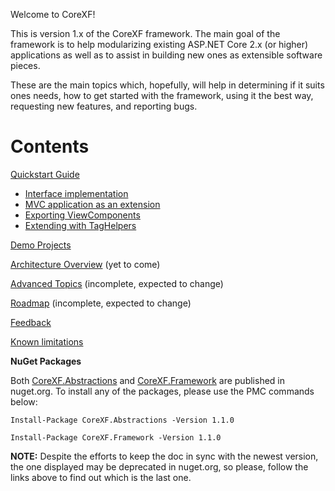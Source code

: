 Welcome to CoreXF!

This is version 1.x of the CoreXF framework. The main goal of the framework is to help modularizing existing ASP.NET Core 2.x (or higher) applications as well as to assist in building new ones as extensible software pieces.

These are the main topics which, hopefully, will help in determining if it suits ones needs, how to get started with the framework, using it the best way, requesting new features, and reporting bugs.

# Contents
[Quickstart Guide](https://github.com/achristov/CoreXF/blob/master/Docs/Quickstart-Guide.md)
- [Interface implementation](https://github.com/achristov/CoreXF/blob/master/Docs/Interface-implementation.md)
- [MVC application as an extension](https://github.com/achristov/CoreXF/blob/master/Docs/MVC-application-as-an-extension.md)
- [Exporting ViewComponents](https://github.com/achristov/CoreXF/blob/master/Docs/Exporting-ViewComponents.md)
- [Extending with TagHelpers](https://github.com/achristov/CoreXF/blob/master/Docs/Extending-with-TagHelpers.md)

[Demo Projects](https://github.com/achristov/CoreXF/blob/master/Docs/Demo-Projects.md)

[Architecture Overview](https://github.com/achristov/CoreXF/blob/master/Docs/Architecture-Overview.md) (yet to come)

[Advanced Topics](https://github.com/achristov/CoreXF/blob/master/Docs/Advanced-Topics.md) (incomplete, expected to change)

[Roadmap](https://github.com/achristov/CoreXF/blob/master/Docs/Roadmap.md) (incomplete, expected to change)

[Feedback](https://github.com/achristov/CoreXF/blob/master/Docs/Feedback.md) 

[Known limitations](https://github.com/achristov/CoreXF/blob/master/Docs/Known-limitations.md)

**NuGet Packages**

Both [CoreXF.Abstractions](https://www.nuget.org/packages/CoreXF.Abstractions) and [CoreXF.Framework](https://www.nuget.org/packages/CoreXF.Framework/) are published in nuget.org. To install any of the packages, please use the PMC commands below:

`Install-Package CoreXF.Abstractions -Version 1.1.0`

`Install-Package CoreXF.Framework -Version 1.1.0`

**NOTE:** Despite the efforts to keep the doc in sync with the newest version, the one displayed may be deprecated in nuget.org, so please, follow the links above to find out which is the last one.



